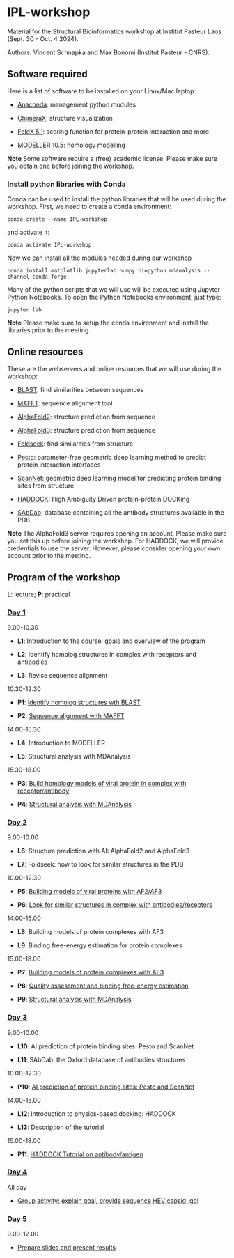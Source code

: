 # IPL-workshop

Material for the Structural Bioinformatics workshop at Institut Pasteur Laos (Sept. 30 - Oct. 4 2024).

Authors: Vincent Schnapka and Max Bonomi (Institut Pasteur - CNRS).

## Software required

Here is a list of software to be installed on your Linux/Mac laptop:

* [Anaconda](https://www.anaconda.com/): management python modules

* [ChimeraX](https://www.cgl.ucsf.edu/chimerax/): structure visualization

* [FoldX 5.1](https://foldxsuite.crg.eu/): scoring function for protein-protein interaction and more

* [MODELLER 10.5](https://salilab.org/modeller/): homology modelling

**Note** Some software require a (free) academic license. Please make sure you obtain one before joining the workshop.

### Install python libraries with Conda

Conda can be used to install the python libraries that will be used during the workshop.
First, we need to create a conda environment:
```
conda create --name IPL-workshop
```
and activate it:
```
conda activate IPL-workshop
```
Now we can install all the modules needed during our workshop
```
conda install matplotlib jupyterlab numpy biopython mdanalysis --channel conda-forge
```

Many of the python scripts that we will use will be executed using Jupyter Python Notebooks.
To open the Python Notebooks environment, just type:
```
jupyter lab
```

**Note** Please make sure to setup the conda environment and install the libraries prior to the meeting.

## Online resources

These are the webservers and online resources that we will use during the workshop:

* [BLAST](https://blast.ncbi.nlm.nih.gov/Blast.cgi): find similarities between sequences 

* [MAFFT](https://mafft.cbrc.jp/alignment/server/index.html): sequence alignment tool

* [AlphaFold2](https://colab.research.google.com/github/sokrypton/ColabFold/blob/main/AlphaFold2.ipynb): structure prediction from sequence

* [AlphaFold3](https://alphafoldserver.com/about): structure prediction from sequence

* [Foldseek](https://search.foldseek.com/search): find similarities from structure

* [Pesto](https://pesto.epfl.ch/): parameter-free geometric deep learning method to predict protein interaction interfaces

* [ScanNet](http://bioinfo3d.cs.tau.ac.il/ScanNet/): geometric deep learning model for predicting protein binding sites from structure 

* [HADDOCK](https://www.bonvinlab.org/education/HADDOCK24/HADDOCK24-antibody-antigen-basic/): High Ambiguity Driven protein-protein DOCKing

* [SAbDab](https://opig.stats.ox.ac.uk/webapps/sabdab-sabpred/sabdab): database containing all the antibody structures available in the PDB

**Note** The AlphaFold3 server requires opening an account. Please make sure you set this up before joining the workshop.
For HADDOCK, we will provide credentials to use the server. However, please consider opening your own account prior to the meeting.

## Program of the workshop

**L**: lecture; **P**: practical

### [Day 1](DAY-1/README.md)

9.00-10.30

*   **L1**:  Introduction to the course: goals and overview of the program

*   **L2**:  Identify homolog structures in complex with receptors and antibodies

*   **L3**:  Revise sequence alignment

10.30-12.30 

*   **P1**: [Identify homolog structures wth BLAST](DAY-1/README.md#P1)

*   **P2**: [Sequence alignment with MAFFT](DAY-1/README.md#P2)

14.00-15.30

*   **L4**: Introduction to MODELLER

*   **L5**: Structural analysis with MDAnalysis

15.30-18.00

*   **P3**: [Build homology models of viral protein in complex with receptor/antibody](DAY-1/README.md#P3)

*   **P4**: [Structural analysis with MDAnalysis](DAY-1/README.md#P4)

### [Day 2](DAY-2/README.md) 

9.00-10.00 

*   **L6**: Structure prediction with AI: AlphaFold2 and AlphaFold3

*   **L7**: Foldseek: how to look for similar structures in the PDB
 
10.00-12.30

*   **P5**: [Building models of viral proteins with AF2/AF3](DAY-2/README.md#P5)

*   **P6**: [Look for similar structures in complex with antibodies/receptors](DAY-2/README.md#P6)

14.00-15.00

*   **L8**: Building models of protein complexes with AF3

*   **L9**: Binding free-energy estimation for protein complexes

15.00-18.00

*   **P7**: [Building models of protein complexes with AF3](DAY-2/README.md#P7) 

*   **P8**: [Quality assessment and binding free-energy estimation](DAY-2/README.md#P8)

*   **P9**: [Structural analysis with MDAnalysis](DAY-2/README.md#P9)

### [Day 3](DAY-3/README.md)

9.00-10.00 

*    **L10**: AI prediction of protein binding sites: Pesto and ScanNet

*    **L11**: SAbDab: the Oxford database of antibodies structures

10.00-12.30

*    **P10**: [AI prediction of protein binding sites: Pesto and ScanNet](DAY-3/README.md#P10)

14.00-15.00

*    **L12**: Introduction to physics-based docking: HADDOCK

*    **L13**: Description of the tutorial

15.00-18.00

*   **P11**: [HADDOCK Tutorial on antibody/antigen](DAY-3/README.md#P11)

### [Day 4](DAY-4/README.md)

All day

* [Group activity: explain goal, provide sequence HEV capsid, go!](DAY-4/README.md#group)
 
### [Day 5](DAY-5/README.md) 

9.00-12.00

* [Prepare slides and present results](DAY-5/README.md#results)

